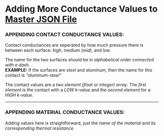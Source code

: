 # Adding More Conductance Values to [Master JSON File](../data/conductance_values.json)

### APPENDING CONTACT CONDUCTANCE VALUES:

Contact conductances are seperated by how much pressure there is between each surface: *high*, medium (*mid*), and *low*.

The name for the two surfaces should be in *alphabetical order connected with a dash*.\
**EXAMPLE:** If the surfaces are *steel* and *aluminum*, then the name for this contact is *"aluminum-steel"*

The contact values are a *two element (float or integer) array*.
The *first element* is the contact with a *LOW k-value* and the *second element* for a *HIGH k-value*.

---

### APPENDING MATERIAL CONDUCTANCE VALUES:

Adding values here is straightforward, just the *name of the material* and its *corresponding thermal resistance*.

